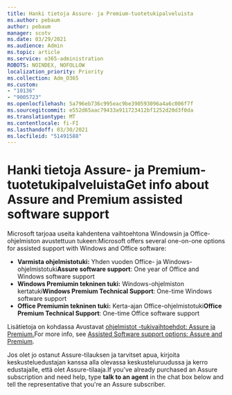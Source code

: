 ```yaml
---
title: Hanki tietoja Assure- ja Premium-tuotetukipalveluista
ms.author: pebaum
author: pebaum
manager: scotv
ms.date: 03/29/2021
ms.audience: Admin
ms.topic: article
ms.service: o365-administration
ROBOTS: NOINDEX, NOFOLLOW
localization_priority: Priority
ms.collection: Adm_O365
ms.custom:
- "10136"
- "9005723"
ms.openlocfilehash: 5a796eb736c995eac9be390593096a4a6c006f7f
ms.sourcegitcommit: e552d65aac79433a911723412bf1252d20d3f0da
ms.translationtype: MT
ms.contentlocale: fi-FI
ms.lasthandoff: 03/30/2021
ms.locfileid: "51491588"
---
```

# <a name="get-info-about-assure-and-premium-assisted-software-support"></a><span data-ttu-id="331cc-102">Hanki tietoja Assure- ja Premium-tuotetukipalveluista</span><span class="sxs-lookup"><span data-stu-id="331cc-102">Get info about Assure and Premium assisted software support</span></span>

<span data-ttu-id="331cc-103">Microsoft tarjoaa useita kahdentena vaihtoehtona Windowsin ja Office-ohjelmiston avustettuun tukeen:</span><span class="sxs-lookup"><span data-stu-id="331cc-103">Microsoft offers several one-on-one options for assisted support with Windows and Office software:</span></span>

- <span data-ttu-id="331cc-104">**Varmista ohjelmistotuki:** Yhden vuoden Office- ja Windows-ohjelmistotuki</span><span class="sxs-lookup"><span data-stu-id="331cc-104">**Assure software support**: One year of Office and Windows software support</span></span>
- <span data-ttu-id="331cc-105">**Windows Premiumin tekninen tuki:** Windows-ohjelmiston kertatuki</span><span class="sxs-lookup"><span data-stu-id="331cc-105">**Windows Premium Technical Support**: One-time Windows software support</span></span>
- <span data-ttu-id="331cc-106">**Office Premiumin tekninen tuki:** Kerta-ajan Office-ohjelmistotuki</span><span class="sxs-lookup"><span data-stu-id="331cc-106">**Office Premium Technical Support**: One-time Office software support</span></span>

<span data-ttu-id="331cc-107">Lisätietoja on kohdassa Avustavat [ohjelmistot -tukivaihtoehdot: Assure ja Premium.](https://support.microsoft.com/help/4467230/assisted-software-support-options-assure-premium)</span><span class="sxs-lookup"><span data-stu-id="331cc-107">For more info, see [Assisted Software support options: Assure and Premium](https://support.microsoft.com/help/4467230/assisted-software-support-options-assure-premium).</span></span>

<span data-ttu-id="331cc-108">Jos olet jo ostanut Assure-tilauksen ja  tarvitset apua, kirjoita keskusteluedustajan kanssa alla olevassa keskusteluruudussa ja kerro edustajalle, että olet Assure-tilaaja.</span><span class="sxs-lookup"><span data-stu-id="331cc-108">If you've already purchased an Assure subscription and need help, type **talk to an agent** in the chat box below and tell the representative that you're an Assure subscriber.</span></span>

